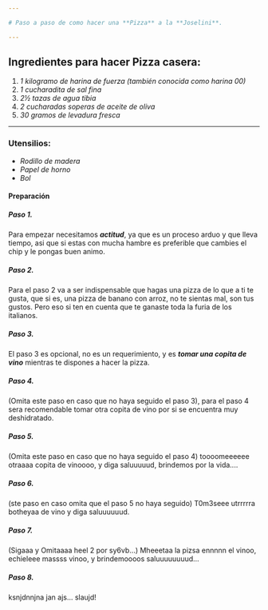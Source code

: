 ```yaml
---

# Paso a paso de como hacer una **Pizza** a la **Joselini**.

---
```


## Ingredientes para hacer **Pizza** casera:
1. _1 kilogramo de harina de fuerza (también conocida como harina 00)_
2. _1 cucharadita de sal fina_
4. _2½ tazas de agua tibia_
5. _2 cucharadas soperas de aceite de oliva_
8. _30 gramos de levadura fresca_

---

 ### Utensilios:
*  _Rodillo de madera_
* _Papel de horno_
* _Bol_

#### **Preparación**

##### Paso 1.
 Para empezar necesitamos ***actitud***, ya que es un proceso arduo y que lleva tiempo, asi que si estas con mucha hambre es preferible que cambies el chip y le pongas buen animo.

##### Paso 2. 
 Para el paso 2 va a ser indispensable que hagas una pizza de lo que a ti te gusta, que si es, una pizza de banano con arroz, no te sientas mal, son tus gustos. Pero eso si ten en cuenta que te ganaste toda la furia de los italianos.

##### Paso 3. 
El paso 3 es opcional, no es un requerimiento, y es ***tomar una copita de vino*** mientras te dispones a hacer la pizza.

##### Paso 4. 
(Omita este paso en caso que no haya seguido el paso 3), para el paso 4 sera recomendable tomar otra copita de vino por si se encuentra muy deshidratado.

##### Paso 5. 
(Omita este paso en caso que no haya seguido el paso 4) toooomeeeeee otraaaa copita de vinoooo, y diga saluuuuud, brindemos por la vida....

##### Paso 6.
(ste paso en caso omita  que el paso 5 no haya seguido) T0m3seee utrrrrra botheyaa de vino y diga saluuuuuud.

##### Paso 7. 
(Sigaaa y Omitaaaa heel 2  por sy6vb...) Mheeetaa la   pizsa ennnnn el vinoo, echieleee massss vinoo, y brindemoooos saluuuuuuuud...

##### Paso 8. 
ksnjdnnjna jan ajs... slaujd!
